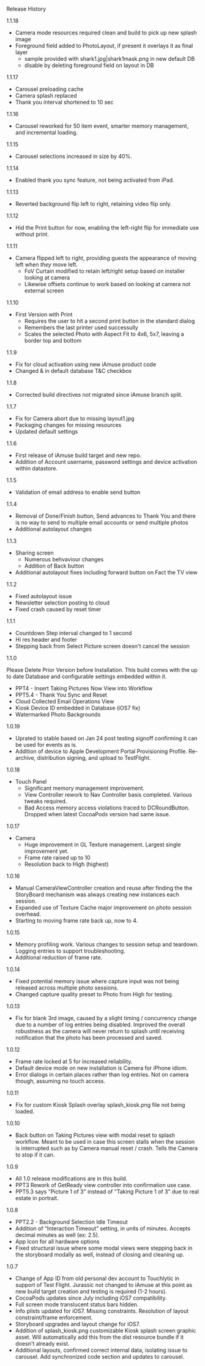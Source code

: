 Release History

1.1.18

- Camera mode resources required clean and build to pick up new splash image
- Foreground field added to PhotoLayout, if present it overlays it as final layer
	- sample provided with shark1.jpg|shark1mask.png in new default DB
	- disable by deleting foreground field on layout in DB

1.1.17

- Carousel preloading cache
- Camera splash replaced
- Thank you interval shortened to 10 sec

1.1.16

- Carousel reworked for 50 item event, smarter memory management, and incremental loading.

1.1.15

- Carousel selections increased in size by 40%.

1.1.14

- Enabled thank you sync feature, not being activated from iPad.

1.1.13

- Reverted background flip left to right, retaining video flip only.

1.1.12

- Hid the Print button for now, enabling the left-right flip for immediate use without print.

1.1.11

- Camera flipped left to right, providing guests the appearance of moving left when _they_ move left.
	- FoV Curtain modified to retain left/right setup based on installer looking at camera
	- Likewise offsets continue to work based on looking at camera not external screen

1.1.10

- First Version with Print
	- Requires the user to hit a second print button in the standard dialog
	- Remembers the last printer used successully
	- Scales the selected Photo with Aspect Fit to 4x6, 5x7, leaving a border top and bottom

1.1.9

- Fix for cloud activation using new iAmuse product code
- Changed & in default database T&C checkbox

1.1.8

- Corrected build directives not migrated since iAmuse branch split.

1.1.7

- Fix for Camera abort due to missing layout1.jpg
- Packaging changes for missing resources
- Updated default settings

1.1.6

- First release of iAmuse build target and new repo.
- Addition of Account username, password settings and device activation within datastore.

1.1.5

- Validation of email address to enable send button

1.1.4

- Removal of Done/Finish button, Send advances to Thank You and there is no way to send to multiple email accounts or send multiple photos
- Additional autolayout changes

1.1.3

- Sharing screen
	- Numerous behvaviour changes
	- Addition of Back button
- Additional autolayout fixes including forward button on Fact the TV view

1.1.2

- Fixed autolayout issue
- Newsletter selection posting to cloud
- Fixed crash caused by reset timer

1.1.1

- Countdown Step interval changed to 1 second
- Hi res header and footer
- Stepping back from Select Picture screen doesn't cancel the session

1.1.0

Please Delete Prior Version before Installation.  This build comes with the up to date Database and configurable settings embedded within it.

- PPT4 - Insert Taking Pictures Now View into Workflow
- PPT5.4 - Thank You Sync and Reset
- Cloud Collected Email Operations View
- Kiosk Device ID embedded in Database (iOS7 fix)
- Watermarked Photo Backgrounds

1.0.19

- Uprated to stable based on Jan 24 post testing signoff confirming it can be used for events as is.  
- Addition of device to Apple Development Portal Provisioning Profile. Re-archive, distribution signing, and upload to TestFlight.

1.0.18

- Touch Panel
	- Significant memory management improvement.
	- View Controller rework to Nav Controller basis completed.  Various tweaks required.
	- Bad Access memory access violations traced to DCRoundButton.  Dropped when latest CocoaPods version had same issue.
	
1.0.17

- Camera
	- Huge improvement in GL Texture management.  Largest single improvement yet.
	- Frame rate raised up to 10
	- Resolution back to High (highest)

1.0.16

- Manual CameraViewController creation and reuse after finding the the StoryBoard mechanism was always creating new instances each session.
- Expanded use of Texture Cache major improvement on photo session overhead.
- Starting to moving frame rate back up, now to 4.

1.0.15

- Memory profiling work.  Various changes to session setup and teardown.  Logging entries to support troubleshooting.
- Additional reduction of frame rate.

1.0.14

- Fixed potential memory issue where capture input was not being released across multiple photo sessions.
- Changed capture quality preset to Photo from High for testing.

1.0.13

- Fix for blank 3rd image, caused by a slight timing / concurrency change due to a number of log entries being disabled.  Improved the overall robustness as the camera will never return to splash until receiving notification that the photo has been processed and saved.

1.0.12

- Frame rate locked at 5 for increased reliability.
- Default device mode on new installation is Camera for iPhone idiom.
- Error dialogs in certain places rather than log entries.  Not on camera though, assuming no touch access.

1.0.11

- Fix for custom Kiosk Splash overlay splash_kiosk.png file not being loaded.

1.0.10

- Back button on Taking Pictures view with modal reset to splash workflow.  Meant to be used in case this screen stalls when the session is interrupted such as by Camera manual reset / crash.  Tells the Camera to stop if it can.

1.0.9

- All 1.0 release modifications are in this build.
- PPT3 Rework of GetReady view controller into confirmation use case.
- PPT5.3 says "Picture 1 of 3" instead of "Taking Picture 1 of 3" due to real estate in portrait.

1.0.8

- PPT2.2 - Background Selection Idle Timeout
- Addition of “Interaction Timeout” setting, in units of minutes.  Accepts decimal minutes as well (ex: 2.5).
- App Icon for all hardware options
- Fixed structural issue where some modal views were stepping back in the storyboard modally as well, instead of closing and cleaning up.

1.0.7

- Change of App ID from old personal dev account to Touchlytic in support of Test Flight.  Jurassic not changed to iAmuse at this point as new build target creation and testing is required (1-2 hours).
- CocoaPods updates since July including iOS7 compatibility.
- Full screen mode translucent status bars hidden.
- Info plists updated for iOS7.  Missing constraints.  Resolution of layout constraint/frame enforcement.
- Storyboard upgrades and layout change for iOS7.
- Addition of splash_kiosk.png customizable Kiosk splash screen graphic asset.  Will automatically add this from the dist resource bundle if it doesn't already exist.
- Additional layouts, confirmed correct internal data, isolating issue to carousel.  Add synchronized code section and updates to carousel.